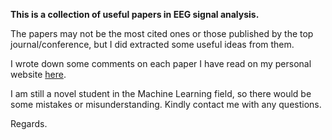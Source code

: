 **This is a collection of useful papers in EEG signal analysis.**  

The papers may not be the most cited ones or those published by the top journal/conference, but I did extracted some useful ideas from them.  

I wrote down some comments on each paper I have read on my personal website [here](https://billbeatthepeat.github.io/2017/08/24/My-Currently-Reading-Paper/).  

I am still a novel student in the Machine Learning field, so there would be some mistakes or misunderstanding. Kindly contact me with any questions.

Regards.

